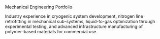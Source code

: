 Mechanical Engineering Portfolio

Industry experience in cryogenic system development, nitrogen line retrofitting in mechanical sub-systems, liquid-to-gas optimization through experimental testing, and advanced infrastructure manufacturing of polymer-based materials for commercial use.
